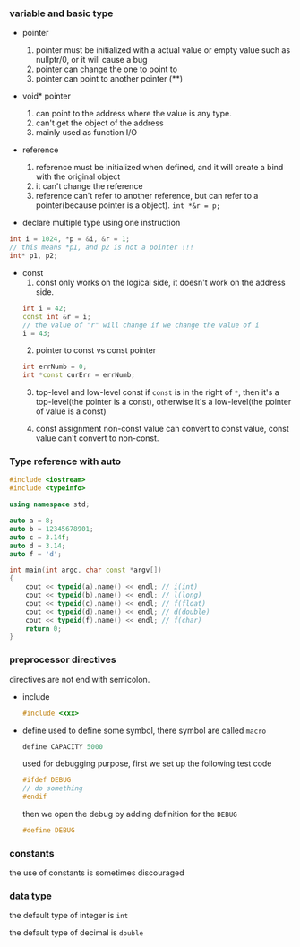 ### variable and basic type

- pointer
  1. pointer must be initialized with a actual value or empty value such as nullptr/0, or it will cause a bug
  2. pointer can change the one to point to
  3. pointer can point to another pointer (**)
  
- void* pointer
  1. can point to the address where the value is any type.
  2. can't get the object of the address
  3. mainly used as function I/O

- reference
  1. reference must be initialized when defined, and it will create a bind with the original object
  2. it can't change the reference
  3. reference can't refer to another reference, but can refer to a pointer(because pointer is a object).
  `int *&r = p;`
  
- declare multiple type using one instruction
 ```c++
 int i = 1024, *p = &i, &r = 1;
 // this means *p1, and p2 is not a pointer !!!
 int* p1, p2;
 ```
 
- const
  1. const only works on the logical side, it doesn't work on the address side.
  ```c++
  int i = 42;
  const int &r = i;
  // the value of "r" will change if we change the value of i
  i = 43;
  ```
  2. pointer to const vs const pointer
  ```c++
  int errNumb = 0;
  int *const curErr = errNumb;
  ```
  3. top-level and low-level const
  if `const` is in the right of `*`, then it's a top-level(the pointer is a const), otherwise it's a low-level(the pointer of value is a const)
  
  4. const assignment
  non-const value can convert to const value, const value can't convert to non-const.
  
### Type reference with auto
 
```c++
#include <iostream>
#include <typeinfo>

using namespace std;

auto a = 8;
auto b = 12345678901;
auto c = 3.14f;
auto d = 3.14;
auto f = 'd';

int main(int argc, char const *argv[])
{
    cout << typeid(a).name() << endl; // i(int)
    cout << typeid(b).name() << endl; // l(long)
    cout << typeid(c).name() << endl; // f(float)
    cout << typeid(d).name() << endl; // d(double)
    cout << typeid(f).name() << endl; // f(char)
    return 0;
}
```
 
### preprocessor directives
directives are not end with semicolon.
- include
  ```c++
  #include <xxx>
  ```

- define
  used to define some symbol, there symbol are called `macro`
  ```c++
  define CAPACITY 5000
  ```
  
  used for debugging purpose, first we set up the following test code
  ```c++
  #ifdef DEBUG
  // do something
  #endif
  ```
  then we open the debug by adding definition for the `DEBUG`
  ```c++
  #define DEBUG
  ```

  
  
  

### constants
the use of constants is sometimes discouraged

### data type
the default type of integer is `int`

the default type of decimal is `double`

